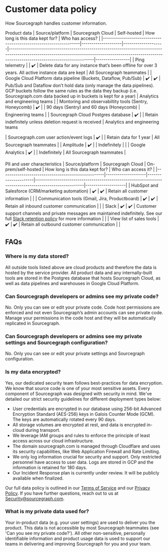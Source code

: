# Customer data policy
How Sourcegraph handles customer information.

Product data
| Source/platform                                                     | Sourcegraph Cloud  | Self-hosted        | How long is this data kept for?                                                                                                                                                                      | Who has access? | 
|------------------------------------------------------------------|--------------------|--------------------|------------------------------------------------------------------------------------------------------------------------------------------------------------------------------------------------------|-----------------|
| Ping telemetry                                                   |                    | :heavy_check_mark: | Delete data for any instance that’s been offline for over 3 years. All active instance data are kept                                                                                                 | All Sourcegraph teammates                |
| Google Cloud Platform data pipeline (Buckets, Dataflow, Pub/Sub) | :heavy_check_mark: | :heavy_check_mark: | Pub/Sub and Dataflow don’t hold data (only manage the data pipelines). GCP buckets follow the same rules as the data they backup (i.e. Sourcegraph.com data backed up in buckets is kept for a year) | Analytics and engineering teams                 |
| Montoring and observabiltity tools (Sentry, Honeycomb)   | :heavy_check_mark: |                    | 90 days (Sentry) and 60 days (Honeycomb)                                                                                                                                                                                                      | Engineering teams                 |
| Sourcegraph Cloud Postgres database                              | :heavy_check_mark: |                    | Retain indefinitely unless deletion request is received                                                                                                                                              | Analytics and engineering teams
                
| Sourcegraph.com user action/event logs                           | :heavy_check_mark: |                    | Retain data for 1 year                                                                                                                                                                               | All Sourcegraph teammates                |
| Amplitude                                                        | :heavy_check_mark: |                    | Indefinitely                                                                                                                                                                                                     |                 |
| Google Analytics                                                 | :heavy_check_mark: |                    | Indefinitely | All Sourcegraph teammates                                                                                                                                                                                                         |


PII and user characteristics
| Source/platform                                   | Sourcegraph Cloud  | On-prem/self-hosted | How long is this data kept for?                                                                      | Who can access it? |
|---------------------------------------------------|--------------------|---------------------|------------------------------------------------------------------------------------------------------|--------------------|
| HubSpot and Salesforce (CRM/marketing automation) | :heavy_check_mark: | :heavy_check_mark:  | Retain all customer information                                                                      |                    |
| Communication tools (Gmail, Jira, Productboard)   | :heavy_check_mark: | :heavy_check_mark:  | Retain all inbound customer communication                                                            |                    |
| Slack                                             | :heavy_check_mark: | :heavy_check_mark:  | Customer support channels and private messages are maintained indefinitely. See our full [Slack retention policy](../../communication/team_chat.md#retention) for more information |                    |
| View list of sales tools                          | :heavy_check_mark: | :heavy_check_mark:  | Retain all outbound customer communication                                                           |                    |


## FAQs

### Where is my data stored?

All outside tools listed above are cloud products and therefore the data is hosted by the service provider. All product data and any internally-built tools are stored in the Postgres database that hosts Sourcegraph Cloud, as well as data pipelines and warehouses in Google Cloud Platform. 

### Can Sourcegraph developers or admins see my private code?

No. Only you can see or edit your private code. Code host permissions are enforced and not even Sourcegraph’s admin accounts can see private code. Manage your permissions in the code host and they will be automatically replicated in Sourcegraph.

### Can Sourcegraph developers or admins see my private settings and Sourcegraph configuration?

No. Only you can see or edit your private settings and Sourcegraph configuration. 

### Is my data encrypted?

Yes, our dedicated security team follows best-practices for data encryption. We know that source code is one of your most sensitive assets. Every component of Sourcegraph was designed with security in mind. We've detailed our strict security guidelines for different deployment types below:
* User credentials are encrypted in our database using 256-bit Advanced Encryption Standard (AES-256) keys in Galois Counter Mode (GCM). The keys are automatically rotated every 90 days.
* All storage volumes are encrypted at rest, and data is encrypted in-cloud during transport.
* We leverage IAM groups and rules to enforce the principle of least access across our cloud infrastructure.
* The domain sourcegraph.com is managed through Cloudflare and uses its security capabilities, like Web Application Firewall and Rate Limiting.
* We only log information crucial for security and support. Only restricted personnel have access to user data. Logs are stored in GCP and the information is retained for 180 days. 
* Our Incident Response plan is currently under review. It will be publicly available when finalized.

Our full data policy is outlined in our [Terms of Service](https://about.sourcegraph.com/terms-dotcom) and our [Privacy Policy](https://about.sourcegraph.com/privacy/). If you have further questions, reach out to us at Security@sourcegraph.com. 

### What is my private data used for?

Your in-product data (e.g. your user settings) are used to deliver you the product. This data is not accessible by most Sourcegraph teammates (see 'Can you see my private code?'). All other non-sensitive, personally identifiable information and product usage data is used to support our teams in delivering and improving Sourcegraph for you and your team. 
